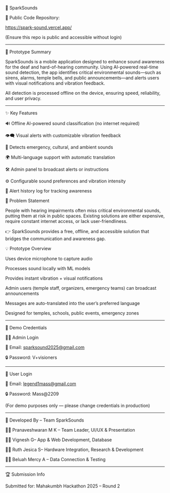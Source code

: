 🎵 SparkSounds

🔗 Public Code Repository:

https://spark-sound.vercel.app/

(Ensure this repo is public and accessible without login)


------------------------------------------------------------------------------------------------------------------------------------------

📝 Prototype Summary

SparkSounds is a mobile application designed to enhance sound awareness for the deaf and hard-of-hearing community.
Using AI-powered real-time sound detection, the app identifies critical environmental sounds—such as sirens, alarms, temple bells, and public announcements—and alerts users with visual notifications and vibration feedback.

All detection is processed offline on the device, ensuring speed, reliability, and user privacy.


------------------------------------------------------------------------------------------------------------------------------------------

✨ Key Features

🔊 Offline AI-powered sound classification (no internet required)

👁️‍🗨️ Visual alerts with customizable vibration feedback

🚨 Detects emergency, cultural, and ambient sounds

🌍 Multi-language support with automatic translation

🛠️ Admin panel to broadcast alerts or instructions

⚙️ Configurable sound preferences and vibration intensity

📜 Alert history log for tracking awareness



🚨 Problem Statement

People with hearing impairments often miss critical environmental sounds, putting them at risk in public spaces.
Existing solutions are either expensive, require constant internet access, or lack user-friendliness.


👉 SparkSounds provides a free, offline, and accessible solution that bridges the communication and awareness gap.

💡 Prototype Overview

Uses device microphone to capture audio

Processes sound locally with ML models

Provides instant vibration + visual notifications

Admin users (temple staff, organizers, emergency teams) can broadcast announcements

Messages are auto-translated into the user’s preferred language

Designed for temples, schools, public events, emergency zones


-------------------------------------------------------------------------------------------------------------------------------------------

🔑 Demo Credentials


👨‍💻 Admin Login

📧 Email: sparksound2025@gmail.com

🔒 Password: V+visioners

-------------------------------------------------------------------------------------------------------------------------------------------

🙋 User Login

📧 Email: legend1mass@gmail.com

🔒 Password: Mass@2209

(For demo purposes only — please change credentials in production)


------------------------------------------------------------------------------------------------------------------------------------------

👥 Developed By – Team SparkSounds

🧑‍💻 Pranaveshwaran M K – Team Leader, UI/UX & Presentation

🧑‍💻 Vignesh G– App & Web Development, Database

👩‍🔬 Ruth Jesica S– Hardware Integration, Research & Development

👩‍💻 Beluah Mercy A – Data Connection & Testing



------------------------------------------------------------------------------------------------------------------------------------------


🏆 Submission Info

Submitted for: Mahakumbh Hackathon 2025 – Round 2
